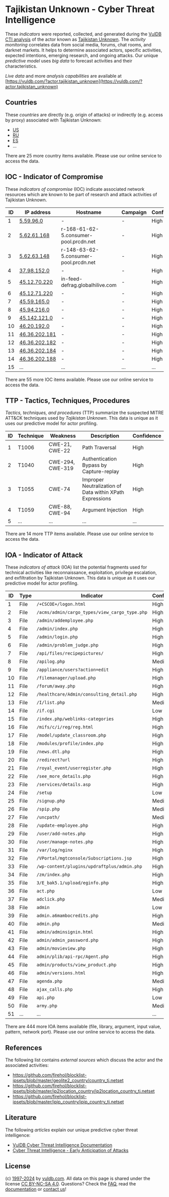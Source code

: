 # Tajikistan Unknown - Cyber Threat Intelligence

These _indicators_ were reported, collected, and generated during the [VulDB CTI analysis](https://vuldb.com/?kb.cti) of the actor known as [Tajikistan Unknown](https://vuldb.com/?actor.tajikistan_unknown). The _activity monitoring_ correlates data from social media, forums, chat rooms, and darknet markets. It helps to determine associated actors, specific activities, expected intentions, emerging research, and ongoing attacks. Our unique _predictive model_ uses _big data_ to forecast activities and their characteristics.

_Live data_ and more _analysis capabilities_ are available at [https://vuldb.com/?actor.tajikistan_unknown](https://vuldb.com/?actor.tajikistan_unknown)

## Countries

These _countries_ are directly (e.g. origin of attacks) or indirectly (e.g. access by proxy) associated with Tajikistan Unknown:

* [US](https://vuldb.com/?country.us)
* [RU](https://vuldb.com/?country.ru)
* [ES](https://vuldb.com/?country.es)
* ...

There are 25 more country items available. Please use our online service to access the data.

## IOC - Indicator of Compromise

These _indicators of compromise_ (IOC) indicate associated network resources which are known to be part of research and attack activities of Tajikistan Unknown.

ID | IP address | Hostname | Campaign | Confidence
-- | ---------- | -------- | -------- | ----------
1 | [5.59.96.0](https://vuldb.com/?ip.5.59.96.0) | - | - | High
2 | [5.62.61.168](https://vuldb.com/?ip.5.62.61.168) | r-168-61-62-5.consumer-pool.prcdn.net | - | High
3 | [5.62.63.148](https://vuldb.com/?ip.5.62.63.148) | r-148-63-62-5.consumer-pool.prcdn.net | - | High
4 | [37.98.152.0](https://vuldb.com/?ip.37.98.152.0) | - | - | High
5 | [45.12.70.220](https://vuldb.com/?ip.45.12.70.220) | in-feed-defrag.globalhilive.com | - | High
6 | [45.12.71.220](https://vuldb.com/?ip.45.12.71.220) | - | - | High
7 | [45.59.165.0](https://vuldb.com/?ip.45.59.165.0) | - | - | High
8 | [45.94.216.0](https://vuldb.com/?ip.45.94.216.0) | - | - | High
9 | [45.142.121.0](https://vuldb.com/?ip.45.142.121.0) | - | - | High
10 | [46.20.192.0](https://vuldb.com/?ip.46.20.192.0) | - | - | High
11 | [46.36.202.181](https://vuldb.com/?ip.46.36.202.181) | - | - | High
12 | [46.36.202.182](https://vuldb.com/?ip.46.36.202.182) | - | - | High
13 | [46.36.202.184](https://vuldb.com/?ip.46.36.202.184) | - | - | High
14 | [46.36.202.188](https://vuldb.com/?ip.46.36.202.188) | - | - | High
15 | ... | ... | ... | ...

There are 55 more IOC items available. Please use our online service to access the data.

## TTP - Tactics, Techniques, Procedures

_Tactics, techniques, and procedures_ (TTP) summarize the suspected MITRE ATT&CK techniques used by _Tajikistan Unknown_. This data is unique as it uses our predictive model for actor profiling.

ID | Technique | Weakness | Description | Confidence
-- | --------- | -------- | ----------- | ----------
1 | T1006 | CWE-21, CWE-22 | Path Traversal | High
2 | T1040 | CWE-294, CWE-319 | Authentication Bypass by Capture-replay | High
3 | T1055 | CWE-74 | Improper Neutralization of Data within XPath Expressions | High
4 | T1059 | CWE-88, CWE-94 | Argument Injection | High
5 | ... | ... | ... | ...

There are 14 more TTP items available. Please use our online service to access the data.

## IOA - Indicator of Attack

These _indicators of attack_ (IOA) list the potential fragments used for technical activities like reconnaissance, exploitation, privilege escalation, and exfiltration by Tajikistan Unknown. This data is unique as it uses our predictive model for actor profiling.

ID | Type | Indicator | Confidence
-- | ---- | --------- | ----------
1 | File | `/+CSCOE+/logon.html` | High
2 | File | `/acms/admin/cargo_types/view_cargo_type.php` | High
3 | File | `/admin/addemployee.php` | High
4 | File | `/admin/index.php` | High
5 | File | `/admin/login.php` | High
6 | File | `/admin/problem_judge.php` | High
7 | File | `/api/files/recipepictures/` | High
8 | File | `/apilog.php` | Medium
9 | File | `/appliance/users?action=edit` | High
10 | File | `/filemanager/upload.php` | High
11 | File | `/forum/away.php` | High
12 | File | `/healthcare/Admin/consulting_detail.php` | High
13 | File | `/I/list.php` | Medium
14 | File | `/if.cgi` | Low
15 | File | `/index.php/weblinks-categories` | High
16 | File | `/mifs/c/i/reg/reg.html` | High
17 | File | `/model/update_classroom.php` | High
18 | File | `/modules/profile/index.php` | High
19 | File | `/news.dtl.php` | High
20 | File | `/redirect?url` | High
21 | File | `/royal_event/userregister.php` | High
22 | File | `/see_more_details.php` | High
23 | File | `/services/details.asp` | High
24 | File | `/setup` | Low
25 | File | `/signup.php` | Medium
26 | File | `/spip.php` | Medium
27 | File | `/uncpath/` | Medium
28 | File | `/update-employee.php` | High
29 | File | `/user/add-notes.php` | High
30 | File | `/user/manage-notes.php` | High
31 | File | `/var/log/nginx` | High
32 | File | `/VPortal/mgtconsole/Subscriptions.jsp` | High
33 | File | `/wp-content/plugins/updraftplus/admin.php` | High
34 | File | `/zm/index.php` | High
35 | File | `3/E_bak5.1/upload/eginfo.php` | High
36 | File | `act.php` | Low
37 | File | `adclick.php` | Medium
38 | File | `admin` | Low
39 | File | `admin.a6mambocredits.php` | High
40 | File | `admin.php` | Medium
41 | File | `admin/adminsignin.html` | High
42 | File | `admin/admin_password.php` | High
43 | File | `admin/movieview.php` | High
44 | File | `admin/plib/api-rpc/Agent.php` | High
45 | File | `admin/products/view_product.php` | High
46 | File | `admin/versions.html` | High
47 | File | `agenda.php` | Medium
48 | File | `ajax_calls.php` | High
49 | File | `api.php` | Low
50 | File | `army.php` | Medium
51 | ... | ... | ...

There are 444 more IOA items available (file, library, argument, input value, pattern, network port). Please use our online service to access the data.

## References

The following list contains _external sources_ which discuss the actor and the associated activities:

* https://github.com/firehol/blocklist-ipsets/blob/master/geolite2_country/country_tj.netset
* https://github.com/firehol/blocklist-ipsets/blob/master/ip2location_country/ip2location_country_tj.netset
* https://github.com/firehol/blocklist-ipsets/blob/master/ipip_country/ipip_country_tj.netset

## Literature

The following _articles_ explain our unique predictive cyber threat intelligence:

* [VulDB Cyber Threat Intelligence Documentation](https://vuldb.com/?kb.cti)
* [Cyber Threat Intelligence - Early Anticipation of Attacks](https://www.scip.ch/en/?labs.20201022)

## License

(c) [1997-2024](https://vuldb.com/?kb.changelog) by [vuldb.com](https://vuldb.com/?kb.about). All data on this page is shared under the license [CC BY-NC-SA 4.0](https://creativecommons.org/licenses/by-nc-sa/4.0/). Questions? Check the [FAQ](https://vuldb.com/?kb.faq), read the [documentation](https://vuldb.com/?kb) or [contact us](https://vuldb.com/?contact)!
